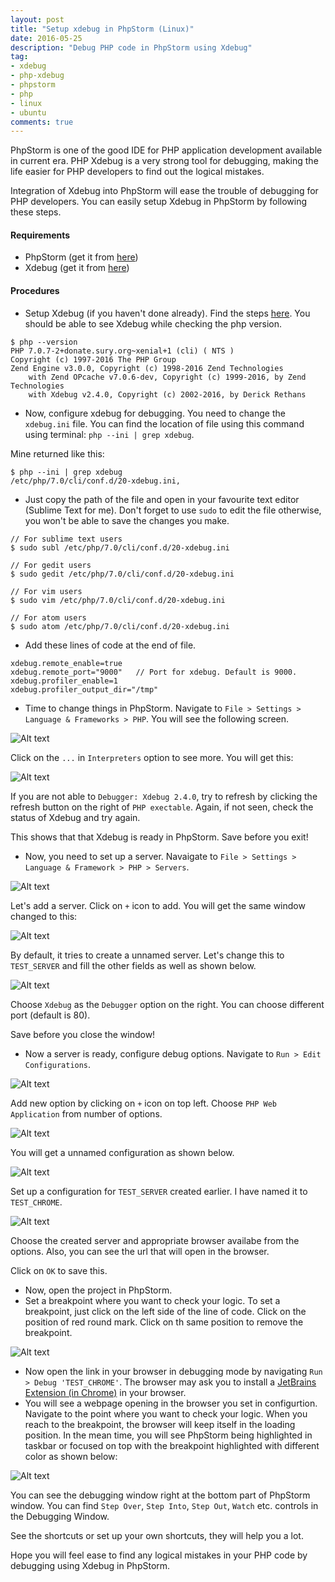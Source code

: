 ```yaml
---
layout: post
title: "Setup xdebug in PhpStorm (Linux)"
date: 2016-05-25
description: "Debug PHP code in PhpStorm using Xdebug"
tag:
- xdebug 
- php-xdebug
- phpstorm
- php
- linux
- ubuntu
comments: true
---
```


PhpStorm is one of the good IDE for PHP application development available in current era. PHP Xdebug is a very strong tool for debugging, making the life easier for PHP developers to find out the logical mistakes.

Integration of Xdebug into PhpStorm will ease the trouble of debugging for PHP developers. You can easily setup Xdebug in PhpStorm by following these steps.

#### Requirements
* PhpStorm (get it from <a href="https://www.jetbrains.com/phpstorm/download/" target="_blank">here</a>)
* Xdebug (get it from <a href="https://xdebug.org/download.php" target="_blank">here</a>)

#### Procedures
* Setup Xdebug (if you haven't done already). Find the steps <a href="/setup-xdebug-in-linux/" target="_blank">here</a>.
You should be able to see Xdebug while checking the php version.

```
$ php --version
PHP 7.0.7-2+donate.sury.org~xenial+1 (cli) ( NTS )
Copyright (c) 1997-2016 The PHP Group
Zend Engine v3.0.0, Copyright (c) 1998-2016 Zend Technologies
    with Zend OPcache v7.0.6-dev, Copyright (c) 1999-2016, by Zend Technologies
    with Xdebug v2.4.0, Copyright (c) 2002-2016, by Derick Rethans
```
* Now, configure xdebug for debugging. You need to change the `xdebug.ini` file. You can find the location of file using this command using terminal: `php --ini | grep xdebug`.

Mine returned like this:

```
$ php --ini | grep xdebug
/etc/php/7.0/cli/conf.d/20-xdebug.ini,
```

* Just copy the path of the file and open in your favourite text editor (Sublime Text for me). Don't forget to use `sudo` to edit the file otherwise, you won't be able to save the changes you make.

```
// For sublime text users
$ sudo subl /etc/php/7.0/cli/conf.d/20-xdebug.ini

// For gedit users
$ sudo gedit /etc/php/7.0/cli/conf.d/20-xdebug.ini

// For vim users
$ sudo vim /etc/php/7.0/cli/conf.d/20-xdebug.ini

// For atom users
$ sudo atom /etc/php/7.0/cli/conf.d/20-xdebug.ini
```

* Add these lines of code at the end of file.

```
xdebug.remote_enable=true
xdebug.remote_port="9000"   // Port for xdebug. Default is 9000.
xdebug.profiler_enable=1
xdebug.profiler_output_dir="/tmp"
```

* Time to change things in PhpStorm. Navigate to `File > Settings > Language & Frameworks > PHP`. You will see the following screen.

![Alt text](../../assets/images/xdebug-phpstorm/xdebug-phpstorm-1.png "PhpStorm PHP")

Click on the `...` in `Interpreters` option to see more. You will get this:

![Alt text](../../assets/images/xdebug-phpstorm/xdebug-phpstorm-2.png "PhpStorm PHP Debugger")

If you are not able to `Debugger: Xdebug 2.4.0`, try to refresh by clicking the refresh button on the right of `PHP exectable`. Again, if not seen, check the status of Xdebug and try again.

This shows that that Xdebug is ready in PhpStorm. Save before you exit!

* Now, you need to set up a server. Navaigate to `File > Settings > Language & Framework > PHP > Servers`.

![Alt text](../../assets/images/xdebug-phpstorm/xdebug-phpstorm-3.png "PhpStorm PHP Servers")

Let's add a server. Click on `+` icon to add. You will get the same window changed to this:

![Alt text](../../assets/images/xdebug-phpstorm/xdebug-phpstorm-4.png "PhpStorm PHP Servers - Add new")

By default, it tries to create a unnamed server. Let's change this to `TEST_SERVER` and fill the other fields as well as shown below.

![Alt text](../../assets/images/xdebug-phpstorm/xdebug-phpstorm-5.png "PhpStorm PHP Servers - Test Server")

Choose `Xdebug` as the `Debugger` option on the right. You can choose different port (default is 80).

Save before you close the window!

* Now a server is ready, configure debug options. Navigate to `Run > Edit Configurations`.

![Alt text](../../assets/images/xdebug-phpstorm/xdebug-phpstorm-6.png "PhpStorm PHP Servers - Configure Debug Options")

Add new option by clicking on `+` icon on top left. Choose `PHP Web Application` from number of options.

![Alt text](../../assets/images/xdebug-phpstorm/xdebug-phpstorm-7.png "PhpStorm PHP Servers - New Configuration")

You will get a unnamed configuration as shown below.

![Alt text](../../assets/images/xdebug-phpstorm/xdebug-phpstorm-8.png "PhpStorm PHP Servers - PHP Web Application")

Set up a configuration for `TEST_SERVER` created earlier. I have named it to `TEST_CHROME`.

![Alt text](../../assets/images/xdebug-phpstorm/xdebug-phpstorm-9.png "PhpStorm PHP Servers - New Configuration")

Choose the created server and appropriate browser availabe from the options. Also, you can see the url that will open in the browser.

Click on `OK` to save this.

* Now, open the project in PhpStorm.
* Set a breakpoint where you want to check your logic. To set a breakpoint, just click on the left side of the line of code. Click on the position of red round mark. Click on th same position to remove the breakpoint.

![Alt text](../../assets/images/xdebug-phpstorm/xdebug-phpstorm-10.png "PhpStorm PHP Servers - PhpStorm Breakpoint")

* Now open the link in your browser in debugging mode by navigating `Run > Debug 'TEST_CHROME'`. The browser may ask you to install a <a href="https://chrome.google.com/webstore/detail/jetbrains-ide-support/hmhgeddbohgjknpmjagkdomcpobmllji" target="_blank">JetBrains Extension (in Chrome)</a> in your browser.
* You will see a webpage opening in the browser you set in configurtion. Navigate to the point where you want to check your logic. When you reach to the breakpoint, the browser will keep itself in the loading position. In the mean time, you will see PhpStorm being highlighted in taskbar or focused on top with the breakpoint highlighted with different color as shown below:

![Alt text](../../assets/images/xdebug-phpstorm/xdebug-phpstorm-11.png "PhpStorm PHP Servers - PhpStorm Highlighted Breakpoint")

You can see the debugging window right at the bottom part of PhpStorm window. You can find `Step Over`, `Step Into`, `Step Out`, `Watch` etc. controls in the Debugging Window. 

See the shortcuts or set up your own shortcuts, they will help you a lot.

Hope you will feel ease to find any logical mistakes in your PHP code by debugging using Xdebug in PhpStorm.




